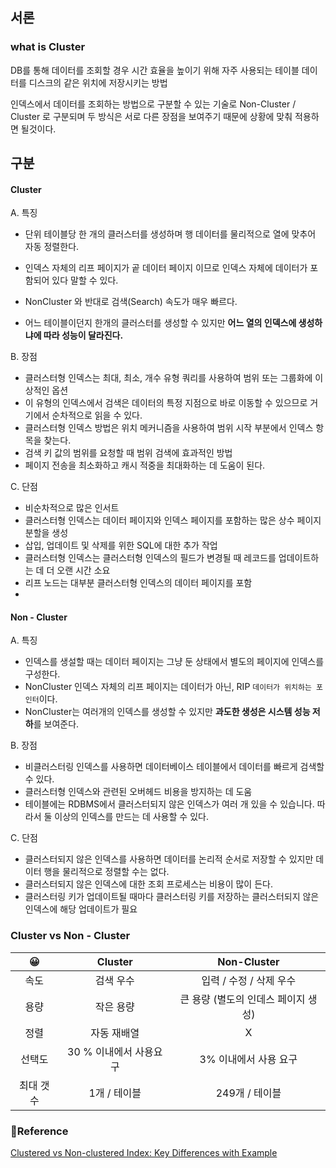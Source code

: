 
## 서론

### what is Cluster
DB를 통해 데이터를 조회할 경우 시간 효율을 높이기 위해 자주 사용되는 테이블 데이터를 
디스크의 같은 위치에 저장시키는 방법

인덱스에서 데이터를 조회하는 방법으로 구분할 수 있는 기술로 Non-Cluster / Cluster 로 구분되며 두 방식은 서로 다른 장점을
보여주기 때문에 상황에 맞춰 적용하면 될것이다.



## 구분

#### Cluster

A. 특징
- 단위 테이블당 한 개의 클러스터를 생성하며 행 데이터를 물리적으로 열에 맞추어 자동 정렬한다. 

- 인덱스 자체의 리프 페이지가 곹 데이터 페이지 이므로 인덱스 자체에 데이터가 포함되어 있다 말할 수 있다.

- NonCluster 와 반대로 검색(Search) 속도가 매우 빠르다. 
- 어느 테이블이던지 한개의 클러스터를 생성할 수 있지만 **어느 열의 인덱스에 생성하냐에 따라 성능이 달라진다.**

B. 장점

- 클러스터형 인덱스는 최대, 최소, 개수 유형 쿼리를 사용하여 범위 또는 그룹화에 이상적인 옵션
- 이 유형의 인덱스에서 검색은 데이터의 특정 지점으로 바로 이동할 수 있으므로 거기에서 순차적으로 읽을 수 있다.
- 클러스터형 인덱스 방법은 위치 메커니즘을 사용하여 범위 시작 부분에서 인덱스 항목을 찾는다.
- 검색 키 값의 범위를 요청할 때 범위 검색에 효과적인 방법
- 페이지 전송을 최소화하고 캐시 적중을 최대화하는 데 도움이 된다.

C. 단점

- 비순차적으로 많은 인서트
- 클러스터형 인덱스는 데이터 페이지와 인덱스 페이지를 포함하는 많은 상수 페이지 분할을 생성
- 삽입, 업데이트 및 삭제를 위한 SQL에 대한 추가 작업
- 클러스터형 인덱스는 클러스터형 인덱스의 필드가 변경될 때 레코드를 업데이트하는 데 더 오랜 시간 소요
- 리프 노드는 대부분 클러스터형 인덱스의 데이터 페이지를 포함
- 
#### Non - Cluster

A. 특징
- 인덱스를 생설할 때는 데이터 페이지는 그냥 둔 상태에서 별도의 페이지에 인덱스를 구성한다.
- NonCluster 인덱스 자체의 리프 페이지는 데이터가 아닌, RIP `데이터가 위치하는 포인터`이다.
- NonCluster는 여러개의 인덱스를 생성할 수 있지만 **과도한 생성은 시스템 성능 저하**를 보여준다.

B. 장점

- 비클러스터링 인덱스를 사용하면 데이터베이스 테이블에서 데이터를 빠르게 검색할 수 있다.
- 클러스터형 인덱스와 관련된 오버헤드 비용을 방지하는 데 도움
- 테이블에는 RDBMS에서 클러스터되지 않은 인덱스가 여러 개 있을 수 있습니다. 따라서 둘 이상의 인덱스를 만드는 데 사용할 수 있다.

C. 단점

- 클러스터되지 않은 인덱스를 사용하면 데이터를 논리적 순서로 저장할 수 있지만 데이터 행을 물리적으로 정렬할 수는 없다.
- 클러스터되지 않은 인덱스에 대한 조회 프로세스는 비용이 많이 든다.
- 클러스터링 키가 업데이트될 때마다 클러스터링 키를 저장하는 클러스터되지 않은 인덱스에 해당 업데이트가 필요

### Cluster vs Non - Cluster

|😀|Cluster|Non-Cluster|
|:---:|:---:|:---:|
|속도|검색 우수| 입력 / 수정 / 삭제 우수|
|용량| 작은 용량 | 큰 용량 (별도의 인데스 페이지 생성)|
|정렬| 자동 재배열| X |
|선택도|30 % 이내에서 사용요 구| 3% 이내에서 사용 요구|
|최대 갯수| 1개 / 테이블| 249개 / 테이블|

### 🧾Reference

[Clustered vs Non-clustered Index: Key Differences with Example](https://www.guru99.com/clustered-vs-non-clustered-index.html)